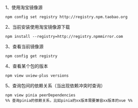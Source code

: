 1、使用淘宝镜像源
```text
npm config set registry http://registry.npm.taobao.org
```
2、当前安装使用淘宝镜像源下载
```text
npm install --registry=http://registry.npmmirror.com
```
3、查看当前镜像源
```text
npm config get registry
```
4、查看某个包的版本
```
npm view uview-plus versions
```
5、查询包间的依赖关系（当出现依赖冲突时查询）
```
npm view pinia peerDependencies 
%% 查询pinia的依赖关系，比如pinia的xx版本需要兼容xx版本的vue %%
```
